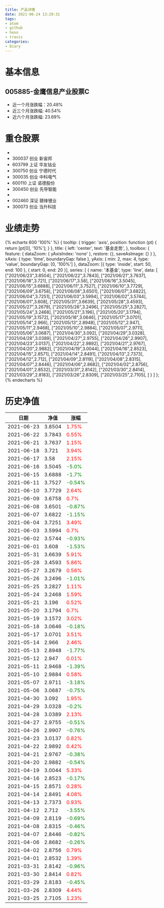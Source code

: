 ```yaml
---
title: 产品详情
date: 2021-06-24 13:29:31
tags:
- atom
- github
- hexo
- travis
categories:
- Diary
---
```


# 基本信息
## 005885-金鹰信息产业股票C
- 近一个月涨跌幅：20.48%
- 近三个月涨跌幅: 40.54%
- 近六个月涨跌幅: 23.69%

# 重仓股票
- 
- 300037 创业 新宙邦
- 603799 上证 华友钴业
- 300750 创业 宁德时代
- 300035 创业 中科电气
- 600110 上证 诺德股份
- 300450 创业 先导智能
- 
- 002460 深证 赣锋锂业
- 300073 创业 当升科技
# 业绩走势

{% echarts 600 '100%' %}
{
  tooltip: {
        trigger: 'axis',
        position: function (pt) {
            return [pt[0], '10%'];
        }
    },
    title: {
        left: 'center',
        text: '基金走势',
    },
    toolbox: {
        feature: {
            dataZoom: {
                yAxisIndex: 'none'
            },
            restore: {},
            saveAsImage: {}
        }
    },
    xAxis: {
        type: 'time',
        boundaryGap: false
    },
    yAxis: {
        min: 2,
        max: 4,
        type: 'value',
        boundaryGap: [0, '100%']
    },
    dataZoom: [{
        type: 'inside',
        start: 50,
        end: 100
    }, {
        start: 0,
        end: 20
    }],
    series: [
        {
            name: '本基金',
            type: 'line',
            data: [
["2021/06/23",3.8504],
["2021/06/22",3.7843],
["2021/06/21",3.7637],
["2021/06/18",3.721],
["2021/06/17",3.58],
["2021/06/16",3.5045],
["2021/06/15",3.6888],
["2021/06/11",3.7527],
["2021/06/10",3.7729],
["2021/06/09",3.6758],
["2021/06/08",3.6501],
["2021/06/07",3.6822],
["2021/06/04",3.7251],
["2021/06/03",3.5994],
["2021/06/02",3.5744],
["2021/06/01",3.608],
["2021/05/31",3.6639],
["2021/05/28",3.4593],
["2021/05/27",3.2679],
["2021/05/26",3.2496],
["2021/05/25",3.2827],
["2021/05/24",3.2468],
["2021/05/21",3.196],
["2021/05/20",3.1794],
["2021/05/19",3.1572],
["2021/05/18",3.0646],
["2021/05/17",3.0701],
["2021/05/14",2.966],
["2021/05/13",2.8948],
["2021/05/12",2.947],
["2021/05/11",2.9468],
["2021/05/10",2.9884],
["2021/05/07",2.9711],
["2021/05/06",3.0687],
["2021/04/30",3.092],
["2021/04/29",3.0328],
["2021/04/28",3.0389],
["2021/04/27",2.9755],
["2021/04/26",2.9907],
["2021/04/23",3.0137],
["2021/04/22",2.9892],
["2021/04/21",2.9767],
["2021/04/20",2.9882],
["2021/04/19",3.0044],
["2021/04/16",2.8523],
["2021/04/15",2.8571],
["2021/04/14",2.8491],
["2021/04/13",2.7373],
["2021/04/12",2.712],
["2021/04/09",2.8119],
["2021/04/08",2.8315],
["2021/04/07",2.8446],
["2021/04/06",2.8682],
["2021/04/02",2.8756],
["2021/04/01",2.8532],
["2021/03/31",2.8142],
["2021/03/30",2.8414],
["2021/03/29",2.8183],
["2021/03/26",2.8309],
["2021/03/25",2.7105],
]
        }
    ]
};
{% endecharts %}

# 历史净值

| 日期 | 净值 | 涨幅 |
| --- | --- | --- |
|2021-06-23|3.8504|<font color=red>1.75%</font>|
|2021-06-22|3.7843|<font color=red>0.55%</font>|
|2021-06-21|3.7637|<font color=red>1.15%</font>|
|2021-06-18|3.721|<font color=red>3.94%</font>|
|2021-06-17|3.58|<font color=red>2.15%</font>|
|2021-06-16|3.5045|<font color=green>-5.0%</font>|
|2021-06-15|3.6888|<font color=green>-1.7%</font>|
|2021-06-11|3.7527|<font color=green>-0.54%</font>|
|2021-06-10|3.7729|<font color=red>2.64%</font>|
|2021-06-09|3.6758|<font color=red>0.7%</font>|
|2021-06-08|3.6501|<font color=green>-0.87%</font>|
|2021-06-07|3.6822|<font color=green>-1.15%</font>|
|2021-06-04|3.7251|<font color=red>3.49%</font>|
|2021-06-03|3.5994|<font color=red>0.7%</font>|
|2021-06-02|3.5744|<font color=green>-0.93%</font>|
|2021-06-01|3.608|<font color=green>-1.53%</font>|
|2021-05-31|3.6639|<font color=red>5.91%</font>|
|2021-05-28|3.4593|<font color=red>5.86%</font>|
|2021-05-27|3.2679|<font color=red>0.56%</font>|
|2021-05-26|3.2496|<font color=green>-1.01%</font>|
|2021-05-25|3.2827|<font color=red>1.11%</font>|
|2021-05-24|3.2468|<font color=red>1.59%</font>|
|2021-05-21|3.196|<font color=red>0.52%</font>|
|2021-05-20|3.1794|<font color=red>0.7%</font>|
|2021-05-19|3.1572|<font color=red>3.02%</font>|
|2021-05-18|3.0646|<font color=green>-0.18%</font>|
|2021-05-17|3.0701|<font color=red>3.51%</font>|
|2021-05-14|2.966|<font color=red>2.46%</font>|
|2021-05-13|2.8948|<font color=green>-1.77%</font>|
|2021-05-12|2.947|<font color=red>0.01%</font>|
|2021-05-11|2.9468|<font color=green>-1.39%</font>|
|2021-05-10|2.9884|<font color=red>0.58%</font>|
|2021-05-07|2.9711|<font color=green>-3.18%</font>|
|2021-05-06|3.0687|<font color=green>-0.75%</font>|
|2021-04-30|3.092|<font color=red>1.95%</font>|
|2021-04-29|3.0328|<font color=green>-0.2%</font>|
|2021-04-28|3.0389|<font color=red>2.13%</font>|
|2021-04-27|2.9755|<font color=green>-0.51%</font>|
|2021-04-26|2.9907|<font color=green>-0.76%</font>|
|2021-04-23|3.0137|<font color=red>0.82%</font>|
|2021-04-22|2.9892|<font color=red>0.42%</font>|
|2021-04-21|2.9767|<font color=green>-0.38%</font>|
|2021-04-20|2.9882|<font color=green>-0.54%</font>|
|2021-04-19|3.0044|<font color=red>5.33%</font>|
|2021-04-16|2.8523|<font color=green>-0.17%</font>|
|2021-04-15|2.8571|<font color=red>0.28%</font>|
|2021-04-14|2.8491|<font color=red>4.08%</font>|
|2021-04-13|2.7373|<font color=red>0.93%</font>|
|2021-04-12|2.712|<font color=green>-3.55%</font>|
|2021-04-09|2.8119|<font color=green>-0.69%</font>|
|2021-04-08|2.8315|<font color=green>-0.46%</font>|
|2021-04-07|2.8446|<font color=green>-0.82%</font>|
|2021-04-06|2.8682|<font color=green>-0.26%</font>|
|2021-04-02|2.8756|<font color=red>0.79%</font>|
|2021-04-01|2.8532|<font color=red>1.39%</font>|
|2021-03-31|2.8142|<font color=green>-0.96%</font>|
|2021-03-30|2.8414|<font color=red>0.82%</font>|
|2021-03-29|2.8183|<font color=green>-0.45%</font>|
|2021-03-26|2.8309|<font color=red>4.44%</font>|
|2021-03-25|2.7105|<font color=red>1.23%</font>|
